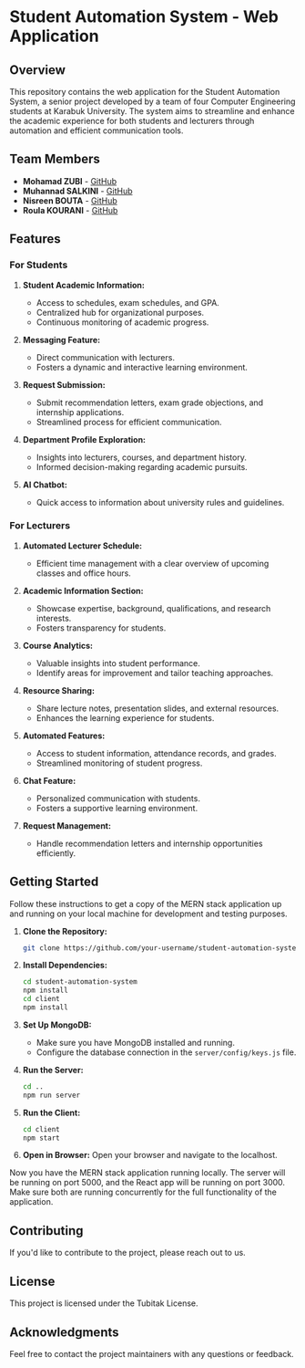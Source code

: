 # Student Automation System - Web Application

## Overview

This repository contains the web application for the Student Automation System, a senior project developed by a team of four Computer Engineering students at Karabuk University. The system aims to streamline and enhance the academic experience for both students and lecturers through automation and efficient communication tools.

## Team Members

- **Mohamad ZUBI** - [GitHub](https://github.com/MOHAMAD-ZUBI)
- **Muhannad SALKINI** - [GitHub](https://github.com/muhannadsalkini)
- **Nisreen BOUTA** - [GitHub](https://github.com/nisreenbouta)
- **Roula KOURANI** - [GitHub](https://github.com/R-Kourani)

## Features

### For Students

1. **Student Academic Information:**
   - Access to schedules, exam schedules, and GPA.
   - Centralized hub for organizational purposes.
   - Continuous monitoring of academic progress.

2. **Messaging Feature:**
   - Direct communication with lecturers.
   - Fosters a dynamic and interactive learning environment.

3. **Request Submission:**
   - Submit recommendation letters, exam grade objections, and internship applications.
   - Streamlined process for efficient communication.

4. **Department Profile Exploration:**
   - Insights into lecturers, courses, and department history.
   - Informed decision-making regarding academic pursuits.

5. **AI Chatbot:**
   - Quick access to information about university rules and guidelines.

### For Lecturers

1. **Automated Lecturer Schedule:**
   - Efficient time management with a clear overview of upcoming classes and office hours.

2. **Academic Information Section:**
   - Showcase expertise, background, qualifications, and research interests.
   - Fosters transparency for students.

3. **Course Analytics:**
   - Valuable insights into student performance.
   - Identify areas for improvement and tailor teaching approaches.

4. **Resource Sharing:**
   - Share lecture notes, presentation slides, and external resources.
   - Enhances the learning experience for students.

5. **Automated Features:**
   - Access to student information, attendance records, and grades.
   - Streamlined monitoring of student progress.

6. **Chat Feature:**
   - Personalized communication with students.
   - Fosters a supportive learning environment.

7. **Request Management:**
   - Handle recommendation letters and internship opportunities efficiently.

## Getting Started

Follow these instructions to get a copy of the MERN stack application up and running on your local machine for development and testing purposes.

1. **Clone the Repository:**
   ```bash
   git clone https://github.com/your-username/student-automation-system.git
   ```

2. **Install Dependencies:**
   ```bash
   cd student-automation-system
   npm install
   cd client
   npm install
   ```

3. **Set Up MongoDB:**
   - Make sure you have MongoDB installed and running.
   - Configure the database connection in the `server/config/keys.js` file.

4. **Run the Server:**
   ```bash
   cd ..
   npm run server
   ```

5. **Run the Client:**
   ```bash
   cd client
   npm start
   ```

6. **Open in Browser:**
   Open your browser and navigate to the localhost.

Now you have the MERN stack application running locally. The server will be running on port 5000, and the React app will be running on port 3000. Make sure both are running concurrently for the full functionality of the application.

## Contributing

If you'd like to contribute to the project, please reach out to us.

## License

This project is licensed under the Tubitak License.

## Acknowledgments


Feel free to contact the project maintainers with any questions or feedback.
